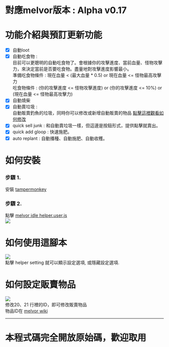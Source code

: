 # 對應melvor版本 : Alpha v0.17  
# 功能介紹與預訂更新功能
- [x] 自動loot
- [x] 自動吃食物 :  
目前可以更聰明的自動吃食物了。會根據你的攻擊進度、當前血量、怪物攻擊力，來決定當前是否要吃食物。盡量地對攻擊進度影響最小。  
準備吃食物條件 : 現在血量 < (最大血量 * 0.5)  or  現在血量 <= 怪物最高攻擊力  
吃食物條件 :  (你的攻擊進度 <= 怪物攻擊進度) or (你的攻擊進度 <= 10%) or (現在血量 <= 怪物最高攻擊力)  
- [x] 自動燒柴
- [x] 自動賣垃圾 :  
自動販賣釣魚的垃圾，同時你可以修改或新增自動販賣的物品 [點擊這裡觀看如何修改](#如何設定販賣物品)  
- [x] quick sell junk : 和自動賣垃圾一樣，但這邊是按鈕形式，提供點擊就賣出。
- [x] quick add gloop : 快速施肥。
- [x] auto replant : 自動播種、自動施肥、自動收穫。

# 如何安裝  
### 步驟 1. 
安裝 [tampermonkey](https://chrome.google.com/webstore/detail/tampermonkey/dhdgffkkebhmkfjojejmpbldmpobfkfo)  

### 步驟 2.
點擊 [melvor idle helper.user.js](https://github.com/cool9203/MelvorIdle-Helper/blob/master/melvor%20idle%20helper.user.js)  
![](https://i.imgur.com/JUx8S7T.png)  


# 如何使用這腳本  
![](https://i.imgur.com/wJdBScd.png)  
點擊 helper setting 就可以顯示設定選項, 或隱藏設定選項.


# 如何設定販賣物品  
![](https://i.imgur.com/N37Vgyz.png)  
修改20、21 行裡的ID，即可修改販賣物品  
物品ID在 [melvor wiki](https://wiki.melvoridle.com/index.php?title=Table_of_Items)  

---

# 本程式碼完全開放原始碼，歡迎取用
